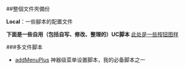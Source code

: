 ##整個文件夾備份

**Local**：一些腳本的配置文件

**下面是一些自用（包括自写、修改、整理的）UC脚本** [此处是一些按钮图样](https://github.com/defpt/userChromeJs/blob/master/Picture/README.md)

###多文件脚本
* [addMenuPlus](https://github.com/defpt/userChromeJs/tree/master/addMenuPlus) 神器级菜单设置脚本，我的必备脚本之一
